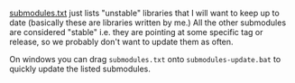[submodules.txt](submodules.txt) just lists "unstable" libraries that I will want to keep up to date (basically these are libraries written by me.) All the other submodules are considered "stable" i.e. they are pointing at some specific tag or release, so we probably don't want to update them as often.

On windows you can drag `submodules.txt` onto `submodules-update.bat` to quickly update the listed submodules.
